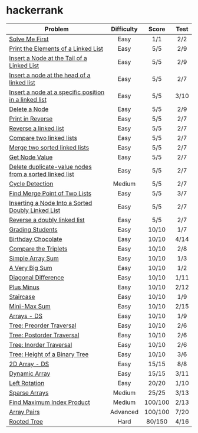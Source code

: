 # hackerrank

| Problem                                                                           | Difficulty    | Score   | Test |
| --------------------------------------------------------------------------------- |:-------------:|:-------:|:----:|
| [Solve Me First](https://www.hackerrank.com/challenges/solve-me-first/problem)    | Easy          | 1/1   | 2/2  |
| [Print the Elements of a Linked List](https://www.hackerrank.com/challenges/print-the-elements-of-a-linked-list/problem)            | Easy          | 5/5     | 2/9  |
| [Insert a Node at the Tail of a Linked List](https://www.hackerrank.com/challenges/insert-a-node-at-the-tail-of-a-linked-list/problem)            | Easy          | 5/5     | 2/9  |
| [Insert a node at the head of a linked list](https://www.hackerrank.com/challenges/insert-a-node-at-the-head-of-a-linked-list/problem)            | Easy          | 5/5     | 2/7  |
| [Insert a node at a specific position in a linked list](https://hackerrank.com/challenges/insert-a-node-at-a-specific-position-in-a-linked-list/problem)            | Easy          | 5/5     | 3/10  |
| [Delete a Node](https://hackerrank.com/challenges/delete-a-node-from-a-linked-list/problem)            | Easy          | 5/5     | 2/9  |
| [Print in Reverse](https://www.hackerrank.com/challenges/print-the-elements-of-a-linked-list-in-reverse/problem)            | Easy          | 5/5     | 2/7  |
| [Reverse a linked list](https://www.hackerrank.com/challenges/reverse-a-linked-list/problem)            | Easy          | 5/5     | 2/7  |
| [Compare two linked lists](https://www.hackerrank.com/challenges/compare-two-linked-lists/problem)            | Easy          | 5/5     | 2/7  |
| [Merge two sorted linked lists](https://www.hackerrank.com/challenges/merge-two-sorted-linked-lists/problem)            | Easy          | 5/5     | 2/7  |
| [Get Node Value](https://www.hackerrank.com/challenges/get-the-value-of-the-node-at-a-specific-position-from-the-tail)            | Easy          | 5/5     | 2/7  |
| [Delete duplicate-value nodes from a sorted linked list](https://www.hackerrank.com/challenges/delete-duplicate-value-nodes-from-a-sorted-linked-list)            | Easy          | 5/5     | 2/7  |
| [Cycle Detection](https://www.hackerrank.com/challenges/detect-whether-a-linked-list-contains-a-cycle)            | Medium          | 5/5     | 2/7  |
| [Find Merge Point of Two Lists](https://www.hackerrank.com/challenges/find-the-merge-point-of-two-joined-linked-lists/problem)            | Easy          | 5/5     | 3/7  |
| [Inserting a Node Into a Sorted Doubly Linked List](https://www.hackerrank.com/challenges/insert-a-node-into-a-sorted-doubly-linked-list/problem)            | Easy          | 5/5     | 2/7  |
| [Reverse a doubly linked list](https://www.hackerrank.com/challenges/reverse-a-doubly-linked-list/problem)            | Easy          | 5/5     | 2/7  |
| [Grading Students](https://www.hackerrank.com/challenges/grading/problem)         | Easy          | 10/10   | 1/7  |
| [Birthday Chocolate](https://www.hackerrank.com/challenges/the-birthday-bar/problem)         | Easy          | 10/10   | 4/14  |
| [Compare the Triplets](https://www.hackerrank.com/challenges/compare-the-triplets/problem)         | Easy          | 10/10   | 2/8  |
| [Simple Array Sum](https://www.hackerrank.com/challenges/simple-array-sum/problem)| Easy          | 10/10   | 1/3  |
| [A Very Big Sum](https://www.hackerrank.com/challenges/a-very-big-sum/problem)    | Easy          | 10/10   | 1/2  |
| [Diagonal Difference](https://www.hackerrank.com/challenges/diagonal-difference/problem)    | Easy          | 10/10   | 1/11  |
| [Plus Minus](https://www.hackerrank.com/challenges/plus-minus/problem)            | Easy          | 10/10   | 2/12 |
| [Staircase](https://www.hackerrank.com/challenges/staircase/problem)              | Easy          | 10/10   | 1/9  |
| [Mini-Max Sum](https://www.hackerrank.com/challenges/mini-max-sum/problem)        | Easy          | 10/10   | 2/15 |
| [Arrays - DS](https://www.hackerrank.com/challenges/arrays-ds/problem)            | Easy          | 10/10   | 1/9  |
| [Tree: Preorder Traversal](https://www.hackerrank.com/challenges/tree-preorder-traversal/problem)            | Easy          | 10/10   | 2/6  |
| [Tree: Postorder Traversal](https://www.hackerrank.com/challenges/tree-postorder-traversal/problem)            | Easy          | 10/10   | 2/6  |
| [Tree: Inorder Traversal](https://www.hackerrank.com/challenges/tree-inorder-traversal/problem)            | Easy          | 10/10   | 2/6  |
| [Tree: Height of a Binary Tree](https://www.hackerrank.com/challenges/tree-height-of-a-binary-tree/problem)            | Easy          | 10/10   | 3/6  |
| [2D Array - DS](https://www.hackerrank.com/challenges/2d-array/problem)           | Easy          | 15/15   | 8/8  |
| [Dynamic Array](https://www.hackerrank.com/challenges/dynamic-array/problem)      | Easy          | 15/15   | 3/11 |
| [Left Rotation](https://www.hackerrank.com/challenges/array-left-rotation/problem)| Easy          | 20/20   | 1/10 |
| [Sparse Arrays](https://www.hackerrank.com/challenges/sparse-arrays/problem)      | Medium        | 25/25   | 3/13 |
| [Find Maximum Index Product](https://www.hackerrank.com/challenges/find-maximum-index-product/problem)          | Medium      | 100/100 | 2/13 |
| [Array Pairs](https://www.hackerrank.com/challenges/array-pairs/problem)          | Advanced      | 100/100 | 7/20 |
| [Rooted Tree](https://www.hackerrank.com/challenges/rooted-tree/problem)          | Hard          | 80/150  | 4/16 |